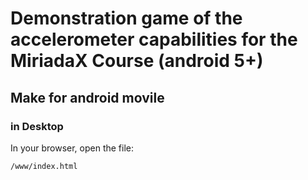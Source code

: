 # Demonstration game of the accelerometer capabilities for the MiriadaX Course (android 5+)

## Make for android movile

### in Desktop

In your browser, open the file:

    /www/index.html

